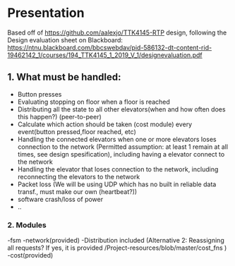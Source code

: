 Presentation
==========

Based off of https://github.com/aalexjo/TTK4145-RTP design, following the Design evaluation sheet on Blackboard: https://ntnu.blackboard.com/bbcswebdav/pid-586132-dt-content-rid-19462142_1/courses/194_TTK4145_1_2019_V_1/designevaluation.pdf


## 1. What must be handled:
- Button presses
- Evaluating stopping on floor when a floor is reached
- Distributing all the state to all other elevators(when and how often does this happen?) (peer-to-peer)
- Calculate which action should be taken (cost module) every event(button pressed,floor reached, etc)
- Handling the connected elevators when one or more elevators loses connection to the network (Permitted assumption: at least 1 remain at all times, see design spesification), including having a elevator connect to the network
- Handling the elevator that loses connection to the network, including reconnecting the elevators to the network
- Packet loss (We will be using UDP which has no built in reliable data transf., must make our own (heartbeat?))
- software crash/loss of power
- ..

### 2. Modules
-fsm
-network(provided)
  -Distribution included (Alternative 2: Reassigning all requests? If yes, it is provided /Project-resources/blob/master/cost_fns )
-cost(provided)











